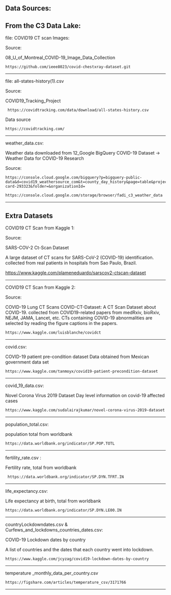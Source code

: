 Data Sources:
---
From the C3 Data Lake:
---

file: COVID19 CT scan Images:

Source:

  08_U_of_Montreal_COVID-19_Image_Data_Collection

    https://github.com/ieee8023/covid-chestxray-dataset.git

---

file: all-states-history(1).csv

Source:

  COVID19_Tracking_Project

     https://covidtracking.com/data/download/all-states-history.csv
     
  Data source
  
    https://covidtracking.com/

---

weather_data.csv:

  Weather data downloaded from
  12_Google BigQuery COVID-19 Dataset -> Weather Data for COVID-19 Research

Source:

    https://console.cloud.google.com/bigquery?p=bigquery-public-data&d=covid19_weathersource_com&t=county_day_history&page=table&project=zippy-card-293323&folder=&organizationId=

    https://console.cloud.google.com/storage/browser/fadi_c3_weather_data

---
Extra Datasets
---

COVID19 CT Scan from Kaggle 1:

Source:

  SARS-COV-2 Ct-Scan Dataset

  A large dataset of CT scans for SARS-CoV-2 (COVID-19) identification. collected from real patients in hospitals from Sao Paulo, Brazil.

   https://www.kaggle.com/plameneduardo/sarscov2-ctscan-dataset

---

COVID19 CT Scan from Kaggle 2:

Source:

  COVID-19 Lung CT Scans
  COVID-CT-Dataset: A CT Scan Dataset about COVID-19. collected from COVID19-related papers from medRxiv, bioRxiv, NEJM, JAMA, Lancet, etc. CTs containing COVID-19 abnormalities are selected by reading the figure captions in the papers.

    https://www.kaggle.com/luisblanche/covidct

---

covid.csv:

  COVID-19 patient pre-condition dataset
  Data obtained from Mexican government data set 

    https://www.kaggle.com/tanmoyx/covid19-patient-precondition-dataset

---

covid_19_data.csv:

  Novel Corona Virus 2019 Dataset
  Day level information on covid-19 affected cases

    https://www.kaggle.com/sudalairajkumar/novel-corona-virus-2019-dataset
  
---

population_total.csv:

  population total from worldbank 
  
    https://data.worldbank.org/indicator/SP.POP.TOTL

---

fertility_rate.csv : 

  Fertility rate, total from worldbank 
     
     https://data.worldbank.org/indicator/SP.DYN.TFRT.IN

---

life_expectancy.csv:

  Life expectancy at birth, total from worldbank 
  
    https://data.worldbank.org/indicator/SP.DYN.LE00.IN

---
    
countryLockdowndates.csv & Curfews_and_lockdowns_countries_dates.csv:

  COVID-19 Lockdown dates by country
  
  A list of countries and the dates that each country went into lockdown.
    
    https://www.kaggle.com/jcyzag/covid19-lockdown-dates-by-country

---

temperature _monthly_data_per_country.csv

    https://figshare.com/articles/temperature_csv/3171766

---
